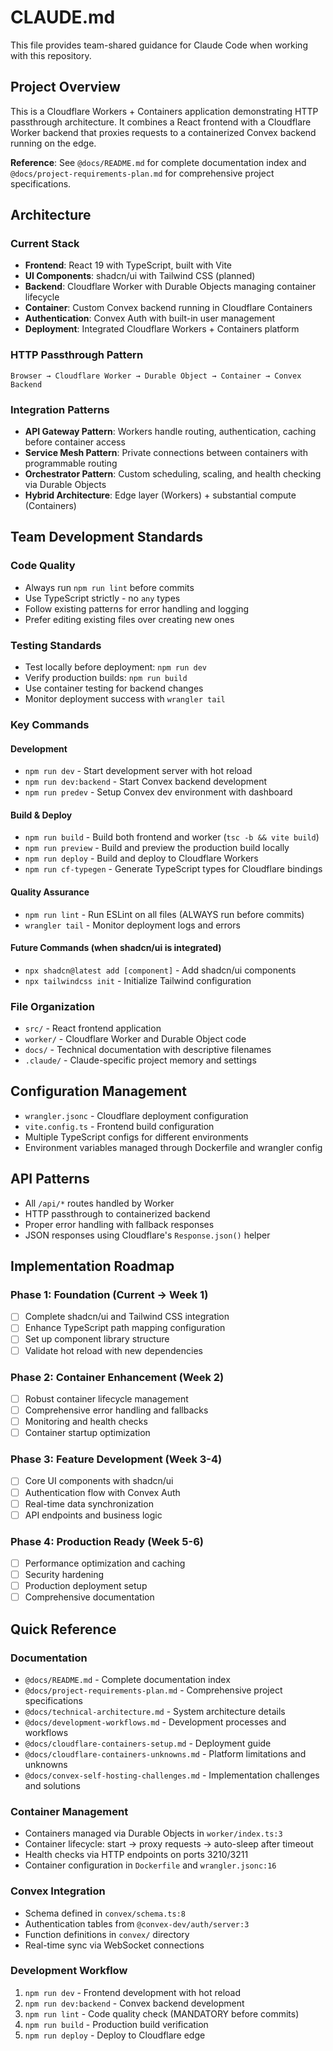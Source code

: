 # CLAUDE.md

This file provides team-shared guidance for Claude Code when working with this repository.

## Project Overview

This is a Cloudflare Workers + Containers application demonstrating HTTP passthrough architecture. It combines a React frontend with a Cloudflare Worker backend that proxies requests to a containerized Convex backend running on the edge.

**Reference**: See `@docs/README.md` for complete documentation index and `@docs/project-requirements-plan.md` for comprehensive project specifications.

## Architecture

### Current Stack
- **Frontend**: React 19 with TypeScript, built with Vite
- **UI Components**: shadcn/ui with Tailwind CSS (planned)
- **Backend**: Cloudflare Worker with Durable Objects managing container lifecycle
- **Container**: Custom Convex backend running in Cloudflare Containers
- **Authentication**: Convex Auth with built-in user management
- **Deployment**: Integrated Cloudflare Workers + Containers platform

### HTTP Passthrough Pattern
```
Browser → Cloudflare Worker → Durable Object → Container → Convex Backend
```

### Integration Patterns
- **API Gateway Pattern**: Workers handle routing, authentication, caching before container access
- **Service Mesh Pattern**: Private connections between containers with programmable routing
- **Orchestrator Pattern**: Custom scheduling, scaling, and health checking via Durable Objects
- **Hybrid Architecture**: Edge layer (Workers) + substantial compute (Containers)

## Team Development Standards

### Code Quality
- Always run `npm run lint` before commits
- Use TypeScript strictly - no `any` types
- Follow existing patterns for error handling and logging
- Prefer editing existing files over creating new ones

### Testing Standards
- Test locally before deployment: `npm run dev`
- Verify production builds: `npm run build`
- Use container testing for backend changes
- Monitor deployment success with `wrangler tail`

### Key Commands

#### Development
- `npm run dev` - Start development server with hot reload
- `npm run dev:backend` - Start Convex backend development
- `npm run predev` - Setup Convex dev environment with dashboard

#### Build & Deploy
- `npm run build` - Build both frontend and worker (`tsc -b && vite build`)
- `npm run preview` - Build and preview the production build locally
- `npm run deploy` - Build and deploy to Cloudflare Workers
- `npm run cf-typegen` - Generate TypeScript types for Cloudflare bindings

#### Quality Assurance
- `npm run lint` - Run ESLint on all files (ALWAYS run before commits)
- `wrangler tail` - Monitor deployment logs and errors

#### Future Commands (when shadcn/ui is integrated)
- `npx shadcn@latest add [component]` - Add shadcn/ui components
- `npx tailwindcss init` - Initialize Tailwind configuration

### File Organization
- `src/` - React frontend application
- `worker/` - Cloudflare Worker and Durable Object code
- `docs/` - Technical documentation with descriptive filenames
- `.claude/` - Claude-specific project memory and settings

## Configuration Management

- `wrangler.jsonc` - Cloudflare deployment configuration
- `vite.config.ts` - Frontend build configuration
- Multiple TypeScript configs for different environments
- Environment variables managed through Dockerfile and wrangler config

## API Patterns

- All `/api/*` routes handled by Worker
- HTTP passthrough to containerized backend
- Proper error handling with fallback responses
- JSON responses using Cloudflare's `Response.json()` helper

## Implementation Roadmap

### Phase 1: Foundation (Current → Week 1)
- [ ] Complete shadcn/ui and Tailwind CSS integration
- [ ] Enhance TypeScript path mapping configuration
- [ ] Set up component library structure
- [ ] Validate hot reload with new dependencies

### Phase 2: Container Enhancement (Week 2)
- [ ] Robust container lifecycle management
- [ ] Comprehensive error handling and fallbacks
- [ ] Monitoring and health checks
- [ ] Container startup optimization

### Phase 3: Feature Development (Week 3-4)
- [ ] Core UI components with shadcn/ui
- [ ] Authentication flow with Convex Auth
- [ ] Real-time data synchronization
- [ ] API endpoints and business logic

### Phase 4: Production Ready (Week 5-6)
- [ ] Performance optimization and caching
- [ ] Security hardening
- [ ] Production deployment setup
- [ ] Comprehensive documentation

## Quick Reference

### Documentation
- `@docs/README.md` - Complete documentation index
- `@docs/project-requirements-plan.md` - Comprehensive project specifications
- `@docs/technical-architecture.md` - System architecture details
- `@docs/development-workflows.md` - Development processes and workflows
- `@docs/cloudflare-containers-setup.md` - Deployment guide
- `@docs/cloudflare-containers-unknowns.md` - Platform limitations and unknowns
- `@docs/convex-self-hosting-challenges.md` - Implementation challenges and solutions

### Container Management
- Containers managed via Durable Objects in `worker/index.ts:3`
- Container lifecycle: start → proxy requests → auto-sleep after timeout
- Health checks via HTTP endpoints on ports 3210/3211
- Container configuration in `Dockerfile` and `wrangler.jsonc:16`

### Convex Integration
- Schema defined in `convex/schema.ts:8`
- Authentication tables from `@convex-dev/auth/server:3`
- Function definitions in `convex/` directory
- Real-time sync via WebSocket connections

### Development Workflow
1. `npm run dev` - Frontend development with hot reload
2. `npm run dev:backend` - Convex backend development
3. `npm run lint` - Code quality check (MANDATORY before commits)
4. `npm run build` - Production build verification
5. `npm run deploy` - Deploy to Cloudflare edge